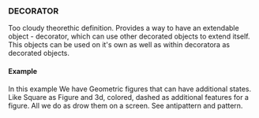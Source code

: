 ### DECORATOR
Too cloudy theorethic definition. 
Provides a way to have an extendable object - decorator, which can use other decorated objects to extend itself. 
This objects can be used on it's own as well as within decoratora as decorated objects.

#### Example 
In this example We have Geometric figures that can have additional states. 
Like Square as Figure and 3d, colored, dashed as additional features for a figure. 
All we do as drow them on a screen. See antipattern and pattern.